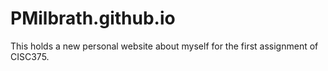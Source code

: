# PMilbrath.github.io
This holds a new personal website about myself for the first assignment of CISC375.
